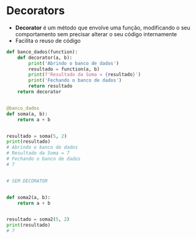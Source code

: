 # Decorators


- **Decorator** é um método que envolve uma função, modificando o seu comportamento sem precisar alterar o seu código internamente
- Facilita o reuso de código


````python
def banco_dados(function):
    def decorator(a, b):
        print('Abrindo o banco de dados')
        resultado = function(a, b)
        print(f'Resultado da Soma = {resultado}')
        print('Fechando o banco de dados')
        return resultado
    return decorator


@banco_dados
def soma(a, b):
    return a + b


resultado = soma(5, 2)
print(resultado)
# Abrindo o banco de dados
# Resultado da Soma = 7
# Fechando o banco de dados
# 7


# SEM DECORATOR


def soma2(a, b):
    return a + b


resultado = soma2(5, 2)
print(resultado)
# 7
````